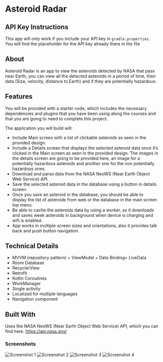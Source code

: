 # Asteroid Radar

## API Key Instructions

This app will only work if you include your API key in `gradle.properties`.
You will find the placeholder for the API key already there in the file

## About

Asteroid Radar is an app to view the asteroids detected by NASA that pass near Earth, you can view all the detected asteroids in a period of time, their data (Size, velocity, distance to Earth) and if they are potentially hazardous.

## Features

You will be provided with a starter code, which includes the necessary dependencies and plugins that you have been using along the courses and that you are going to need to complete this project. 

The application you will build will:
- Include Main screen with a list of clickable asteroids as seen in the provided design.
- Include a Details screen that displays the selected asteroid data once it’s clicked in the Main screen as seen in the provided design. The images in the details screen are going to be provided here, an image for a potentially hazardous asteroids and another one for the non potentially hazardous ones.
- Download and parse data from the NASA NeoWS (Near Earth Object Web Service) API.
- Save the selected asteroid data in the database using a button in details screen.
- Once you save an asteroid in the database, you should be able to display the list of asteroids from web or the database in the main screen top menu.
- Be able to cache the asteroids data by using a worker, so it downloads and saves week asteroids in background when device is charging and wifi is enabled.
- App works in multiple screen sizes and orientations, also it provides talk back and push button navigation.

## Technical Details

- MVVM (repository pattern) + ViewModel + Data Binding+ LiveData 
- Room Database
- RecyclerView
- Retrofit
- Kotlin Coroutines
- WorkManager
- Single activity 
- Localized for multiple languages
- Navigation component

## Built With

Uses the NASA NeoWS (Near Earth Object Web Service) API, which you can find here.
https://api.nasa.gov/

### Screenshots

![Screenshot 1](screen_1.png)
![Screenshot 2](screen_2.png)
![Screenshot 3](screen_3.png)
![Screenshot 4](screen_4.png)
